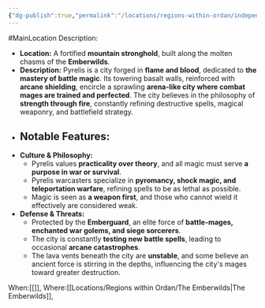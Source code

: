 ```yaml
---
{"dg-publish":true,"permalink":"/locations/regions-within-ordan/independent-land/city-of-pyrelis-the-crucible-of-war/"}
---
```


#MainLocation
Description:
- **Location:** A fortified **mountain stronghold**, built along the molten chasms of the **Emberwilds**.
- **Description:** Pyrelis is a city forged in **flame and blood**, dedicated to **the mastery of battle magic**. Its towering basalt walls, reinforced with **arcane shielding**, encircle a sprawling **arena-like city where combat mages are trained and perfected**. The city believes in the philosophy of **strength through fire**, constantly refining destructive spells, magical weaponry, and battlefield strategy.
- **Notable Features:**
	- 
- **Culture & Philosophy:**
    - Pyrelis values **practicality over theory**, and all magic must serve **a purpose in war or survival**.
    - Pyrelis warcasters specialize in **pyromancy, shock magic, and teleportation warfare**, refining spells to be as lethal as possible.
    - Magic is seen as **a weapon first**, and those who cannot wield it effectively are considered weak.
- **Defense & Threats:**
    - Protected by the **Emberguard**, an elite force of **battle-mages, enchanted war golems, and siege sorcerers**.
    - The city is constantly **testing new battle spells**, leading to occasional **arcane catastrophes**.
    - The lava vents beneath the city are **unstable**, and some believe an ancient force is stirring in the depths, influencing the city's mages toward greater destruction.

When:[[]],
Where:[[Locations/Regions within Ordan/The Emberwilds\|The Emberwilds]],